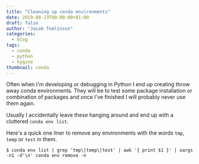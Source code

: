 ```yaml
---
title: "Cleaning up conda environments"
date: 2019-08-23T00:00:00+01:00
draft: false
author: "Jacob Tomlinson"
categories:
  - blog
tags:
  - conda
  - python
  - hygine
thumbnail: conda
---
```


Often when I'm developing or debugging in Python I end up creating throw away conda environments. They will be to test some package installation or combination of packages and once I've finished I will probably never use them again.

Usually I accidentally leave these hanging around and end up with a cluttered `conda env list`.

Here's a quick one liner to remove any environments with the words `tmp`, `temp` or `test` in them.

```
$ conda env list | grep 'tmp\|temp\|test' | awk '{ print $1 }' | xargs -n1 -d'\n' conda env remove -n
```
